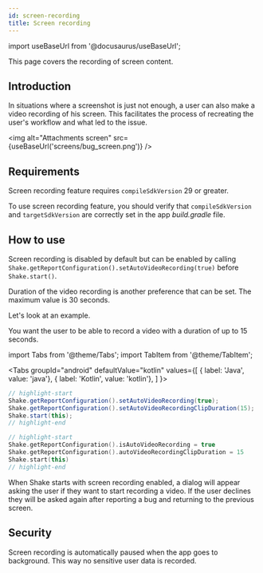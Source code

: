 ```yaml
---
id: screen-recording
title: Screen recording
---
```

import useBaseUrl from '@docusaurus/useBaseUrl';

This page covers the recording of screen content.

## Introduction
In situations where a screenshot is just not enough, a user can also make a video recording of his screen. This facilitates the process of recreating the user's workflow and what led to the issue.

<img
  alt="Attachments screen"
  src={useBaseUrl('screens/bug_screen.png')}
/>

## Requirements
Screen recording feature requires `compileSdkVersion` 29 or greater.

To use screen recording feature, you should verify that `compileSdkVersion` and `targetSdkVersion`
are correctly set in the app *build.gradle* file.

## How to use
Screen recording is disabled by default but can be enabled by calling `Shake.getReportConfiguration().setAutoVideoRecording(true)` before `Shake.start()`. 

Duration of the video recording is another preference that can be set. The maximum value is 30 seconds.

Let's look at an example.

You want the user to be able to record a video with a duration of up to 15 seconds.

import Tabs from '@theme/Tabs';
import TabItem from '@theme/TabItem';

<Tabs
  groupId="android"
  defaultValue="kotlin"
  values={[
    { label: 'Java', value: 'java'},
    { label: 'Kotlin', value: 'kotlin'},
  ]
}>

<TabItem value="java">

```java title="App.java"
// highlight-start
Shake.getReportConfiguration().setAutoVideoRecording(true);
Shake.getReportConfiguration().setAutoVideoRecordingClipDuration(15);
Shake.start(this);
// highlight-end
```

</TabItem>

<TabItem value="kotlin">

```kotlin title="App.kt"
// highlight-start
Shake.getReportConfiguration().isAutoVideoRecording = true
Shake.getReportConfiguration().autoVideoRecordingClipDuration = 15
Shake.start(this)
// highlight-end
```

</TabItem>
</Tabs>

When Shake starts with screen recording enabled, a dialog will appear asking the user if they want to start recording a video. If the user declines they will be asked again after reporting a bug and returning to the previous screen.


## Security

Screen recording is automatically paused when the app goes to background. This way no sensitive user data is recorded.
